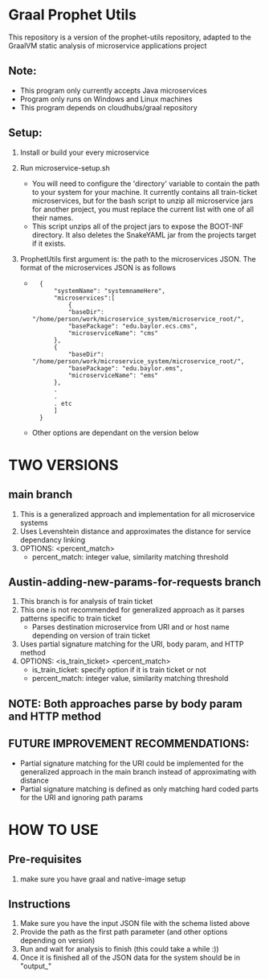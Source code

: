 # Graal Prophet Utils

This repository is a version of the prophet-utils repository, adapted to the GraalVM static analysis of microservice applications project

## Note:
- This program only currently accepts Java microservices
- Program only runs on Windows and Linux machines
- This program depends on cloudhubs/graal repository

## Setup:
1. Install or build your every microservice
2. Run microservice-setup.sh
    - You will need to configure the 'directory' variable to contain the path to your system for your machine. It currently contains all train-ticket microservices, but for the bash script to unzip all microservice jars for another project, you must replace the current list with one of all their names.
    - This script unzips all of the project jars to expose the BOOT-INF directory. It also deletes the SnakeYAML jar from the projects target if it exists.

3. ProphetUtils first argument is: the path to the microservices JSON. The format of the microservices JSON is as follows
    - ```
        {
            "systemName": "systemnameHere",
            "microservices":[
                {
                "baseDir": "/home/person/work/microservice_system/microservice_root/",
                "basePackage": "edu.baylor.ecs.cms",
                "microserviceName": "cms"
            },
            {
                "baseDir": "/home/person/work/microservice_system/microservice_root/",
                "basePackage": "edu.baylor.ems",
                "microserviceName": "ems"
            },
            .
            .
            . etc
            ]
        }
        ```
    - Other options are dependant on the version below


# TWO VERSIONS

## main branch
1. This is a generalized approach and implementation for all microservice systems
2. Uses Levenshtein distance and approximates the distance for service dependancy linking
3. OPTIONS: <percent_match>
    * percent_match: integer value, similarity matching threshold 

## Austin-adding-new-params-for-requests branch
1. This branch is for analysis of train ticket
2. This one is not recommended for generalized approach as it parses patterns specific to train ticket
    * Parses destination microservice from URI and or host name depending on version of train ticket
3. Uses partial signature matching for the URI, body param, and HTTP method
4. OPTIONS: <is_train_ticket> <percent_match>
    * is_train_ticket: specify option if it is train ticket or not
    * percent_match: integer value, similarity matching threshold 

## NOTE: Both approaches parse by body param and HTTP method

## FUTURE IMPROVEMENT RECOMMENDATIONS:
- Partial signature matching for the URI could be implemented for the generalized approach in the main branch instead of approximating with distance
- Partial signature matching is defined as only matching hard coded parts for the URI and ignoring path params



# HOW TO USE

## Pre-requisites
1. make sure you have graal and native-image setup

## Instructions
1. Make sure you have the input JSON file with the schema listed above
2. Provide the path as the first path parameter (and other options depending on version)
3. Run and wait for analysis to finish (this could take a while :))
4. Once it is finished all of the JSON data for the system should be in "output_<msSystemName>"

